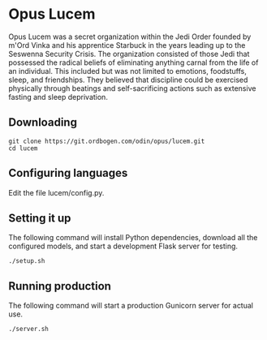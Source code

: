# Opus Lucem

Opus Lucem was a secret organization within the Jedi Order founded by m'Ord Vinka and his apprentice Starbuck in the years leading up to the Seswenna Security Crisis. The organization consisted of those Jedi that possessed the radical beliefs of eliminating anything carnal from the life of an individual. This included but was not limited to emotions, foodstuffs, sleep, and friendships. They believed that discipline could be exercised physically through beatings and self-sacrificing actions such as extensive fasting and sleep deprivation.

## Downloading

```
git clone https://git.ordbogen.com/odin/opus/lucem.git
cd lucem
```

## Configuring languages

Edit the file lucem/config.py.

## Setting it up

The following command will install Python dependencies, download all the configured models, and start a development Flask server for testing.
```
./setup.sh
```

## Running production

The following command will start a production Gunicorn server for actual use.
```
./server.sh
```
